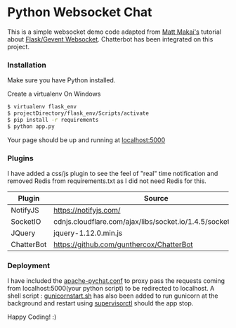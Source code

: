 # Python Websocket Chat

This is a simple websocket demo code adapted from [Matt Makai's](https://github.com/mattmakai) tutorial about [Flask/Gevent Websocket](https://github.com/mattmakai/python-websockets-example). Chatterbot has been integrated on this project.


### Installation

Make sure you have Python installed.

Create a virtualenv
On Windows
```sh
$ virtualenv flask_env
$ projectDirectory/flask_env/Scripts/activate
$ pip install -r requirements
$ python app.py
```
Your page should be up and running at [localhost:5000](http://localhost:5000)

### Plugins

I have added a css/js plugin to see the feel of "real" time notification and removed Redis from requirements.txt as I did not need Redis for this.

| Plugin | Source |
| ------ | ------ |
| NotifyJS | https://notifyjs.com/|
| SocketIO | cdnjs.cloudflare.com/ajax/libs/socket.io/1.4.5/socket.io.min.js |
| JQuery | jquery-1.12.0.min.js |
| ChatterBot | https://github.com/gunthercox/ChatterBot |

### Deployment

I have included the [apache-pychat.conf](https://github.com/karenirenecano/websocket-python/blob/master/apache-pychat.conf) to proxy pass the requests coming from localhost:5000(your python script) to be redirected to localhost. A shell script : [gunicornstart.sh](https://github.com/karenirenecano/websocket-python/blob/master/gunicornstart.sh) has also been added to run gunicorn at the background and restart using [supervisorctl](https://github.com/karenirenecano/websocket-python/blob/gunicornDeployment/supervisor.conf) should the app stop.

Happy Coding! :)
